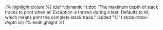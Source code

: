 {% highlight clojure %}
(def ^:dynamic
 ^{:doc "The maximum depth of stack traces to print when an Exception
  is thrown during a test.  Defaults to nil, which means print the 
  complete stack trace."
   :added "1.1"}
 *stack-trace-depth* nil)
{% endhighlight %}
